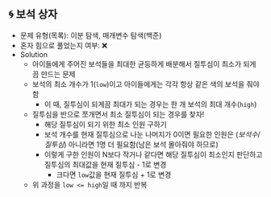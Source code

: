 ## 🌀 보석 상자

- 문제 유형(목록): 이분 탐색, 매개변수 탐색(백준)
- 혼자 힘으로 풀었는지 여부: ❌
- Solution
  - 아이들에게 주어진 보석들을 최대한 균등하게 배분해서 질투심이 최소가 되게끔 만드는 문제
  - 보석의 최소 개수가 1(`low`)이고 아이들에게는 각각 항상 같은 색의 보석을 줘야함
    - 이 때, 질투심이 되게끔 최대가 되는 경우는 한 개 보석의 최대 개수(`high`)
  - 질투심을 반으로 쪼개면서 최소 질투심이 되는 경우를 찾자!
    - 해당 질투심이 되기 위한 최소 인원 구하기
    - 보석 개수를 현재 질투심으로 나눈 나머지가 0이면 필요한 인원은 $(보석 수 / 질투심)$ 아니라면 1명 더 필요함(남은 보석 몰아줘야 하므로)
    - 이렇게 구한 인원이 N보다 작거나 같다면 해당 질투심이 최소인지 판단하고 질투심의 최대값을 현재 질투심 - 1로 변경
      - 크다면 `low`값을 현재 질투심 + 1로 변경
  - 위 과정을 `low <= high`일 때 까지 반복

